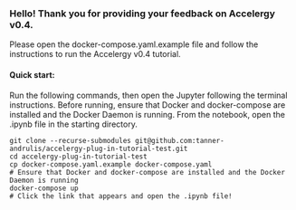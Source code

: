 ### Hello! Thank you for providing your feedback on Accelergy v0.4.

Please open the docker-compose.yaml.example file and follow the instructions to
run the Accelergy v0.4 tutorial.

#### Quick start:
Run the following commands, then open the Jupyter following the terminal instructions.
Before running, ensure that Docker and docker-compose are installed and the Docker Daemon is running.
From the notebook, open the .ipynb file in the starting directory.
```
git clone --recurse-submodules git@github.com:tanner-andrulis/accelergy-plug-in-tutorial-test.git
cd accelergy-plug-in-tutorial-test
cp docker-compose.yaml.example docker-compose.yaml
# Ensure that Docker and docker-compose are installed and the Docker Daemon is running
docker-compose up
# Click the link that appears and open the .ipynb file!
```
